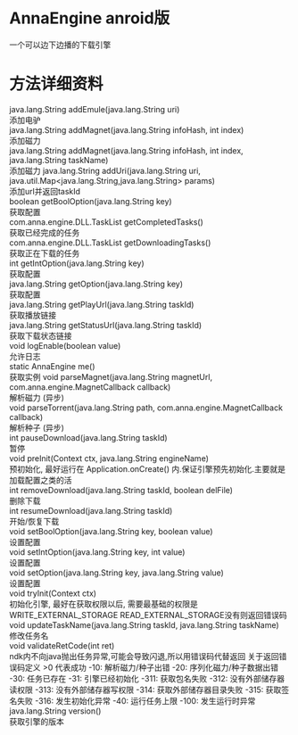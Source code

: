 # AnnaEngine anroid版
一个可以边下边播的下载引擎

# 方法详细资料
java.lang.String	addEmule(java.lang.String uri)   
添加电驴   
java.lang.String	addMagnet(java.lang.String infoHash, int index)   
添加磁力   
java.lang.String	addMagnet(java.lang.String infoHash, int index, java.lang.String taskName)   
添加磁力
java.lang.String	addUri(java.lang.String uri, java.util.Map<java.lang.String,java.lang.String> params)   
添加url并返回taskId   
boolean	getBoolOption(java.lang.String key)  
获取配置   
com.anna.engine.DLL.TaskList	getCompletedTasks()   
获取已经完成的任务   
com.anna.engine.DLL.TaskList	getDownloadingTasks()   
获取正在下载的任务   
int	getIntOption(java.lang.String key)   
获取配置   
java.lang.String	getOption(java.lang.String key)   
获取配置   
java.lang.String	getPlayUrl(java.lang.String taskId)    
获取播放链接    
java.lang.String	getStatusUrl(java.lang.String taskId)  
获取下载状态链接   
void	logEnable(boolean value)   
允许日志   
static AnnaEngine	me()   
获取实例
void	parseMagnet(java.lang.String magnetUrl, com.anna.engine.MagnetCallback callback)   
解析磁力 (异步)   
void	parseTorrent(java.lang.String path, com.anna.engine.MagnetCallback callback)   
解析种子 (异步)   
int	pauseDownload(java.lang.String taskId)   
暂停  
void	preInit(Context ctx, java.lang.String engineName)   
预初始化, 最好运行在 Application.onCreate() 内.保证引擎预先初始化.主要就是加载配置之类的活    
int	removeDownload(java.lang.String taskId, boolean delFile)   
删除下载   
int	resumeDownload(java.lang.String taskId)   
开始/恢复下载     
void	setBoolOption(java.lang.String key, boolean value)    
设置配置   
void	setIntOption(java.lang.String key, int value)   
设置配置   
void	setOption(java.lang.String key, java.lang.String value)   
设置配置   
void	tryInit(Context ctx)   
初始化引擎, 最好在获取权限以后, 需要最基础的权限是 WRITE_EXTERNAL_STORAGE READ_EXTERNAL_STORAGE没有则返回错误码   
void	updateTaskName(java.lang.String taskId, java.lang.String taskName)   
修改任务名    
void	validateRetCode(int ret)   
ndk内不向java抛出任务异常,可能会导致闪退,所以用错误码代替返回 关于返回错误码定义 >0 代表成功 -10: 解析磁力/种子出错 -20: 序列化磁力/种子数据出错 -30: 任务已存在 -31: 引擎已经初始化 -311: 获取包名失败 -312: 没有外部储存器读权限 -313: 没有外部储存器写权限 -314: 获取外部储存器目录失败 -315: 获取签名失败 -316: 发生初始化异常 -40: 运行任务上限 -100: 发生运行时异常
java.lang.String	version()    
获取引擎的版本
